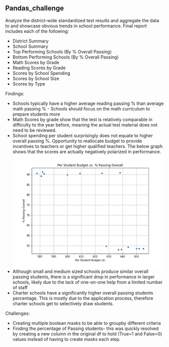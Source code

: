 ## Pandas_challenge ##
Analyze the district-wide standardized test results and aggregate the data to and showcase obvious trends in school performance.
Final report includes each of the following:
 
* District Summary
* School Summary 
* Top Performing Schools (By % Overall Passing) 
* Bottom Performing Schools (By % Overall Passing)
* Math Scores by Grade
* Reading Scores by Grade
* Scores by School Spending
* Scores by School Size
* Scores by Type

Findings: 
  * Schools typically have a higher average reading passing % than average math passing % - Schools should focus on the math curriculum to prepare students more
  * Math Scores by grade show that the test is relatively comparable in difficulty to the year before, meaning the actual test material does not need to be reviewed.
  * School spending per student surprisingly does not equate to higher overall passing %. Opportunity to reallocate budget to provide incentives to teachers or get higher qualified teachers. The below graph shows that the scores are actually negatively polarized in performance. 
 ![Per Student Budget vs. Passing score](BudgetVsPassing.png)
  * Although small and medium sized schools produce similar overall passing students, there is a significant drop in performance in larger schools, likely due to the lack of one-on-one help from a limited number of staff
  * Charter schools have a significantly higher overall passing students percentage. This is mostly due to the application process, therefore charter schools get to selectively draw students. 




Challenges: 
  * Creating multiple boolean masks to be able to groupby different criteria
  * Finding the percentage of Passing students- this was quickly resolved by creating a new column in the original df to hold (True=1 and False=0) values instead of having to create masks each step. 
